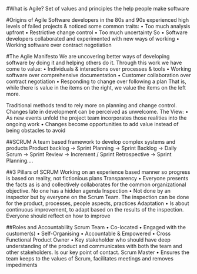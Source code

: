 #What is Agile?
Set of values and principles the help people make software

#Origins of Agile
Software developers in the 80s and 90s experienced high levels of failed projects & noticed some common traits:
•	Too much analysis upfront
•	Restrictive change control
•	Too much uncertainty
So
•	Software developers collaborated and experimented with new ways of working
•	Working software over contract negotiation

#The Agile Manifesto
We are uncovering better ways of developing software by doing it and helping others do it. Through this work we have come to value:
•	Individuals & interactions over processes & tools
•	Working software over comprehensive documentation
•	Customer collaboration over contract negotiation
•	Responding to change over following a plan
That is, while there is value in the items on the right, we value the items on the left more.

Traditional methods tend to rely more on planning and change control. Changes late in development can be perceived as unwelcome.
The View:
•	As new events unfold the project team incorporates those realities into the ongoing work
•	Changes become opportunities to add value instead of being obstacles to avoid

##SCRUM
A team based framework to develop complex systems and products
Product backlog -> Sprint Planning -> Sprint Backlog -> Daily Scrum -> Sprint Review -> Increment / Sprint Retrospective -> Sprint Planning....

##3 Pillars of SCRUM
Working on an experience based manner so progress is based on reality, not fictionious plans
Transparency
•	Everyone presents the facts as is and collectively collaborates for the common organizational objective. No one has a hidden agenda
Inspection
•	Not done by an inspector but by everyone on the Scrum Team. The inspection can be done for the product, processes, people aspects, practices
Adaptation
•	Is about continuous improvement, to adapt based on the results of the inspection. Everyone should reflect on how to improve

##Roles and Accountability
Scrum Team
•	Co-located
•	Engaged with the customer(s)
•	Self-Organising
•	Accountable & Empowered
•	Cross Functional
Product Owner
•	Key stakeholder who should have deep understanding of the product and communicates with both the team and other stakeholders. Is our key point of contact.
Scrum Master
•	Ensures the team keeps to the values of Scrum, facilitates meetings and removes impediments
